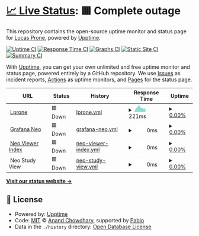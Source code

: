 # [📈 Live Status](https://lprone.github.io/status): <!--live status--> **🟥 Complete outage**

This repository contains the open-source uptime monitor and status page for [Lucas Prone](http://lprone.com.ar), powered by [Upptime](https://github.com/upptime/upptime).

[![Uptime CI](https://github.com/lprone/status/workflows/Uptime%20CI/badge.svg)](https://github.com/lprone/status/actions?query=workflow%3A%22Uptime+CI%22)
[![Response Time CI](https://github.com/lprone/status/workflows/Response%20Time%20CI/badge.svg)](https://github.com/lprone/status/actions?query=workflow%3A%22Response+Time+CI%22)
[![Graphs CI](https://github.com/lprone/status/workflows/Graphs%20CI/badge.svg)](https://github.com/lprone/status/actions?query=workflow%3A%22Graphs+CI%22)
[![Static Site CI](https://github.com/lprone/status/workflows/Static%20Site%20CI/badge.svg)](https://github.com/lprone/status/actions?query=workflow%3A%22Static+Site+CI%22)
[![Summary CI](https://github.com/lprone/status/workflows/Summary%20CI/badge.svg)](https://github.com/lprone/status/actions?query=workflow%3A%22Summary+CI%22)

With [Upptime](https://upptime.js.org), you can get your own unlimited and free uptime monitor and status page, powered entirely by a GitHub repository. We use [Issues](https://github.com/lprone/status/issues) as incident reports, [Actions](https://github.com/lprone/status/actions) as uptime monitors, and [Pages](https://lprone.github.io/status) for the status page.

<!--start: status pages-->
<!-- This summary is generated by Upptime (https://github.com/upptime/upptime) -->
<!-- Do not edit this manually, your changes will be overwritten -->
<!-- prettier-ignore -->
| URL | Status | History | Response Time | Uptime |
| --- | ------ | ------- | ------------- | ------ |
| <img alt="" src="https://icons.duckduckgo.com/ip3/www.lprone.com.ar.ico" height="13"> [Lprone](https://www.lprone.com.ar) | 🟥 Down | [lprone.yml](https://github.com/lprone/status/commits/HEAD/history/lprone.yml) | <details><summary><img alt="Response time graph" src="./graphs/lprone/response-time-week.png" height="20"> 221ms</summary><br><a href="https://lprone.github.io/status/history/lprone"><img alt="Response time 650" src="https://img.shields.io/endpoint?url=https%3A%2F%2Fraw.githubusercontent.com%2Flprone%2Fstatus%2FHEAD%2Fapi%2Flprone%2Fresponse-time.json"></a><br><a href="https://lprone.github.io/status/history/lprone"><img alt="24-hour response time 201" src="https://img.shields.io/endpoint?url=https%3A%2F%2Fraw.githubusercontent.com%2Flprone%2Fstatus%2FHEAD%2Fapi%2Flprone%2Fresponse-time-day.json"></a><br><a href="https://lprone.github.io/status/history/lprone"><img alt="7-day response time 221" src="https://img.shields.io/endpoint?url=https%3A%2F%2Fraw.githubusercontent.com%2Flprone%2Fstatus%2FHEAD%2Fapi%2Flprone%2Fresponse-time-week.json"></a><br><a href="https://lprone.github.io/status/history/lprone"><img alt="30-day response time 214" src="https://img.shields.io/endpoint?url=https%3A%2F%2Fraw.githubusercontent.com%2Flprone%2Fstatus%2FHEAD%2Fapi%2Flprone%2Fresponse-time-month.json"></a><br><a href="https://lprone.github.io/status/history/lprone"><img alt="1-year response time 604" src="https://img.shields.io/endpoint?url=https%3A%2F%2Fraw.githubusercontent.com%2Flprone%2Fstatus%2FHEAD%2Fapi%2Flprone%2Fresponse-time-year.json"></a></details> | <details><summary><a href="https://lprone.github.io/status/history/lprone">0.00%</a></summary><a href="https://lprone.github.io/status/history/lprone"><img alt="All-time uptime 85.56%" src="https://img.shields.io/endpoint?url=https%3A%2F%2Fraw.githubusercontent.com%2Flprone%2Fstatus%2FHEAD%2Fapi%2Flprone%2Fuptime.json"></a><br><a href="https://lprone.github.io/status/history/lprone"><img alt="24-hour uptime 0.00%" src="https://img.shields.io/endpoint?url=https%3A%2F%2Fraw.githubusercontent.com%2Flprone%2Fstatus%2FHEAD%2Fapi%2Flprone%2Fuptime-day.json"></a><br><a href="https://lprone.github.io/status/history/lprone"><img alt="7-day uptime 0.00%" src="https://img.shields.io/endpoint?url=https%3A%2F%2Fraw.githubusercontent.com%2Flprone%2Fstatus%2FHEAD%2Fapi%2Flprone%2Fuptime-week.json"></a><br><a href="https://lprone.github.io/status/history/lprone"><img alt="30-day uptime 0.00%" src="https://img.shields.io/endpoint?url=https%3A%2F%2Fraw.githubusercontent.com%2Flprone%2Fstatus%2FHEAD%2Fapi%2Flprone%2Fuptime-month.json"></a><br><a href="https://lprone.github.io/status/history/lprone"><img alt="1-year uptime 76.51%" src="https://img.shields.io/endpoint?url=https%3A%2F%2Fraw.githubusercontent.com%2Flprone%2Fstatus%2FHEAD%2Fapi%2Flprone%2Fuptime-year.json"></a></details>
| <img alt="" src="https://icons.duckduckgo.com/ip3/200.58.123.167.ico" height="13"> [Grafana Neo](http://200.58.123.167:3457) | 🟥 Down | [grafana-neo.yml](https://github.com/lprone/status/commits/HEAD/history/grafana-neo.yml) | <details><summary><img alt="Response time graph" src="./graphs/grafana-neo/response-time-week.png" height="20"> 0ms</summary><br><a href="https://lprone.github.io/status/history/grafana-neo"><img alt="Response time 738" src="https://img.shields.io/endpoint?url=https%3A%2F%2Fraw.githubusercontent.com%2Flprone%2Fstatus%2FHEAD%2Fapi%2Fgrafana-neo%2Fresponse-time.json"></a><br><a href="https://lprone.github.io/status/history/grafana-neo"><img alt="24-hour response time 0" src="https://img.shields.io/endpoint?url=https%3A%2F%2Fraw.githubusercontent.com%2Flprone%2Fstatus%2FHEAD%2Fapi%2Fgrafana-neo%2Fresponse-time-day.json"></a><br><a href="https://lprone.github.io/status/history/grafana-neo"><img alt="7-day response time 0" src="https://img.shields.io/endpoint?url=https%3A%2F%2Fraw.githubusercontent.com%2Flprone%2Fstatus%2FHEAD%2Fapi%2Fgrafana-neo%2Fresponse-time-week.json"></a><br><a href="https://lprone.github.io/status/history/grafana-neo"><img alt="30-day response time 0" src="https://img.shields.io/endpoint?url=https%3A%2F%2Fraw.githubusercontent.com%2Flprone%2Fstatus%2FHEAD%2Fapi%2Fgrafana-neo%2Fresponse-time-month.json"></a><br><a href="https://lprone.github.io/status/history/grafana-neo"><img alt="1-year response time 774" src="https://img.shields.io/endpoint?url=https%3A%2F%2Fraw.githubusercontent.com%2Flprone%2Fstatus%2FHEAD%2Fapi%2Fgrafana-neo%2Fresponse-time-year.json"></a></details> | <details><summary><a href="https://lprone.github.io/status/history/grafana-neo">0.00%</a></summary><a href="https://lprone.github.io/status/history/grafana-neo"><img alt="All-time uptime 91.58%" src="https://img.shields.io/endpoint?url=https%3A%2F%2Fraw.githubusercontent.com%2Flprone%2Fstatus%2FHEAD%2Fapi%2Fgrafana-neo%2Fuptime.json"></a><br><a href="https://lprone.github.io/status/history/grafana-neo"><img alt="24-hour uptime 0.00%" src="https://img.shields.io/endpoint?url=https%3A%2F%2Fraw.githubusercontent.com%2Flprone%2Fstatus%2FHEAD%2Fapi%2Fgrafana-neo%2Fuptime-day.json"></a><br><a href="https://lprone.github.io/status/history/grafana-neo"><img alt="7-day uptime 0.00%" src="https://img.shields.io/endpoint?url=https%3A%2F%2Fraw.githubusercontent.com%2Flprone%2Fstatus%2FHEAD%2Fapi%2Fgrafana-neo%2Fuptime-week.json"></a><br><a href="https://lprone.github.io/status/history/grafana-neo"><img alt="30-day uptime 0.00%" src="https://img.shields.io/endpoint?url=https%3A%2F%2Fraw.githubusercontent.com%2Flprone%2Fstatus%2FHEAD%2Fapi%2Fgrafana-neo%2Fuptime-month.json"></a><br><a href="https://lprone.github.io/status/history/grafana-neo"><img alt="1-year uptime 88.64%" src="https://img.shields.io/endpoint?url=https%3A%2F%2Fraw.githubusercontent.com%2Flprone%2Fstatus%2FHEAD%2Fapi%2Fgrafana-neo%2Fuptime-year.json"></a></details>
| <img alt="" src="https://icons.duckduckgo.com/ip3/neoclinica.ddns.net.ico" height="13"> [Neo Viewer Index](http://neoclinica.ddns.net) | 🟥 Down | [neo-viewer-index.yml](https://github.com/lprone/status/commits/HEAD/history/neo-viewer-index.yml) | <details><summary><img alt="Response time graph" src="./graphs/neo-viewer-index/response-time-week.png" height="20"> 0ms</summary><br><a href="https://lprone.github.io/status/history/neo-viewer-index"><img alt="Response time 864" src="https://img.shields.io/endpoint?url=https%3A%2F%2Fraw.githubusercontent.com%2Flprone%2Fstatus%2FHEAD%2Fapi%2Fneo-viewer-index%2Fresponse-time.json"></a><br><a href="https://lprone.github.io/status/history/neo-viewer-index"><img alt="24-hour response time 0" src="https://img.shields.io/endpoint?url=https%3A%2F%2Fraw.githubusercontent.com%2Flprone%2Fstatus%2FHEAD%2Fapi%2Fneo-viewer-index%2Fresponse-time-day.json"></a><br><a href="https://lprone.github.io/status/history/neo-viewer-index"><img alt="7-day response time 0" src="https://img.shields.io/endpoint?url=https%3A%2F%2Fraw.githubusercontent.com%2Flprone%2Fstatus%2FHEAD%2Fapi%2Fneo-viewer-index%2Fresponse-time-week.json"></a><br><a href="https://lprone.github.io/status/history/neo-viewer-index"><img alt="30-day response time 0" src="https://img.shields.io/endpoint?url=https%3A%2F%2Fraw.githubusercontent.com%2Flprone%2Fstatus%2FHEAD%2Fapi%2Fneo-viewer-index%2Fresponse-time-month.json"></a><br><a href="https://lprone.github.io/status/history/neo-viewer-index"><img alt="1-year response time 868" src="https://img.shields.io/endpoint?url=https%3A%2F%2Fraw.githubusercontent.com%2Flprone%2Fstatus%2FHEAD%2Fapi%2Fneo-viewer-index%2Fresponse-time-year.json"></a></details> | <details><summary><a href="https://lprone.github.io/status/history/neo-viewer-index">0.00%</a></summary><a href="https://lprone.github.io/status/history/neo-viewer-index"><img alt="All-time uptime 89.91%" src="https://img.shields.io/endpoint?url=https%3A%2F%2Fraw.githubusercontent.com%2Flprone%2Fstatus%2FHEAD%2Fapi%2Fneo-viewer-index%2Fuptime.json"></a><br><a href="https://lprone.github.io/status/history/neo-viewer-index"><img alt="24-hour uptime 0.00%" src="https://img.shields.io/endpoint?url=https%3A%2F%2Fraw.githubusercontent.com%2Flprone%2Fstatus%2FHEAD%2Fapi%2Fneo-viewer-index%2Fuptime-day.json"></a><br><a href="https://lprone.github.io/status/history/neo-viewer-index"><img alt="7-day uptime 0.00%" src="https://img.shields.io/endpoint?url=https%3A%2F%2Fraw.githubusercontent.com%2Flprone%2Fstatus%2FHEAD%2Fapi%2Fneo-viewer-index%2Fuptime-week.json"></a><br><a href="https://lprone.github.io/status/history/neo-viewer-index"><img alt="30-day uptime 0.00%" src="https://img.shields.io/endpoint?url=https%3A%2F%2Fraw.githubusercontent.com%2Flprone%2Fstatus%2FHEAD%2Fapi%2Fneo-viewer-index%2Fuptime-month.json"></a><br><a href="https://lprone.github.io/status/history/neo-viewer-index"><img alt="1-year uptime 83.65%" src="https://img.shields.io/endpoint?url=https%3A%2F%2Fraw.githubusercontent.com%2Flprone%2Fstatus%2FHEAD%2Fapi%2Fneo-viewer-index%2Fuptime-year.json"></a></details>
| <img alt="" src="https://icons.duckduckgo.com/ip3/neoclinica.ddns.net.ico" height="13"> Neo Study View | 🟥 Down | [neo-study-view.yml](https://github.com/lprone/status/commits/HEAD/history/neo-study-view.yml) | <details><summary><img alt="Response time graph" src="./graphs/neo-study-view/response-time-week.png" height="20"> 0ms</summary><br><a href="https://lprone.github.io/status/history/neo-study-view"><img alt="Response time 318" src="https://img.shields.io/endpoint?url=https%3A%2F%2Fraw.githubusercontent.com%2Flprone%2Fstatus%2FHEAD%2Fapi%2Fneo-study-view%2Fresponse-time.json"></a><br><a href="https://lprone.github.io/status/history/neo-study-view"><img alt="24-hour response time 0" src="https://img.shields.io/endpoint?url=https%3A%2F%2Fraw.githubusercontent.com%2Flprone%2Fstatus%2FHEAD%2Fapi%2Fneo-study-view%2Fresponse-time-day.json"></a><br><a href="https://lprone.github.io/status/history/neo-study-view"><img alt="7-day response time 0" src="https://img.shields.io/endpoint?url=https%3A%2F%2Fraw.githubusercontent.com%2Flprone%2Fstatus%2FHEAD%2Fapi%2Fneo-study-view%2Fresponse-time-week.json"></a><br><a href="https://lprone.github.io/status/history/neo-study-view"><img alt="30-day response time 0" src="https://img.shields.io/endpoint?url=https%3A%2F%2Fraw.githubusercontent.com%2Flprone%2Fstatus%2FHEAD%2Fapi%2Fneo-study-view%2Fresponse-time-month.json"></a><br><a href="https://lprone.github.io/status/history/neo-study-view"><img alt="1-year response time 317" src="https://img.shields.io/endpoint?url=https%3A%2F%2Fraw.githubusercontent.com%2Flprone%2Fstatus%2FHEAD%2Fapi%2Fneo-study-view%2Fresponse-time-year.json"></a></details> | <details><summary><a href="https://lprone.github.io/status/history/neo-study-view">0.00%</a></summary><a href="https://lprone.github.io/status/history/neo-study-view"><img alt="All-time uptime 89.91%" src="https://img.shields.io/endpoint?url=https%3A%2F%2Fraw.githubusercontent.com%2Flprone%2Fstatus%2FHEAD%2Fapi%2Fneo-study-view%2Fuptime.json"></a><br><a href="https://lprone.github.io/status/history/neo-study-view"><img alt="24-hour uptime 0.00%" src="https://img.shields.io/endpoint?url=https%3A%2F%2Fraw.githubusercontent.com%2Flprone%2Fstatus%2FHEAD%2Fapi%2Fneo-study-view%2Fuptime-day.json"></a><br><a href="https://lprone.github.io/status/history/neo-study-view"><img alt="7-day uptime 0.00%" src="https://img.shields.io/endpoint?url=https%3A%2F%2Fraw.githubusercontent.com%2Flprone%2Fstatus%2FHEAD%2Fapi%2Fneo-study-view%2Fuptime-week.json"></a><br><a href="https://lprone.github.io/status/history/neo-study-view"><img alt="30-day uptime 0.00%" src="https://img.shields.io/endpoint?url=https%3A%2F%2Fraw.githubusercontent.com%2Flprone%2Fstatus%2FHEAD%2Fapi%2Fneo-study-view%2Fuptime-month.json"></a><br><a href="https://lprone.github.io/status/history/neo-study-view"><img alt="1-year uptime 83.65%" src="https://img.shields.io/endpoint?url=https%3A%2F%2Fraw.githubusercontent.com%2Flprone%2Fstatus%2FHEAD%2Fapi%2Fneo-study-view%2Fuptime-year.json"></a></details>

<!--end: status pages-->

[**Visit our status website →**](https://lprone.github.io/status)

## 📄 License

- Powered by: [Upptime](https://github.com/upptime/upptime)
- Code: [MIT](./LICENSE) © [Anand Chowdhary](https://anandchowdhary.com), supported by [Pabio](https://pabio.com)
- Data in the `./history` directory: [Open Database License](https://opendatacommons.org/licenses/odbl/1-0/)
